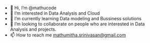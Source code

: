 - 👋 Hi, I’m @mathucode
- 👀 I’m interested in Data Analysis and Cloud
- 🌱 I’m currently learning Data modeling and Bussiness solutions
- 💞️ I’m looking to collaborate on people who are interested in Data Analysis and projects.
- 📫 How to reach me mathumitha.srinivasan@gmail.com

<!---
mathucode/mathucode is a ✨ special ✨ repository because its `README.md` (this file) appears on your GitHub profile.
You can click the Preview link to take a look at your changes.
--->
